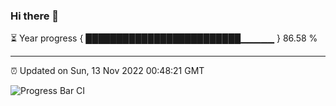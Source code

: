 ### Hi there 👋

⏳ Year progress { █████████████████████████▁▁▁▁▁ } 86.58 %

---

⏰ Updated on Sun, 13 Nov 2022 00:48:21 GMT

![Progress Bar CI](https://github.com/Shyam-Makwana/GitHub-Actions-Demo/workflows/Progress%20Bar%20CI/badge.svg)
